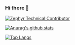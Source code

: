 ### Hi there 👋

<!--START_SECTION:badges-->
[![Zephyr Technical Contributor](https://images.credly.com/size/110x110/images/a77b7f85-70b0-42ab-9519-67ee509fbc0c/image.png)](http://www.credly.com/badges/c27ec6bd-1a3c-4044-bdae-1ad472e8a354 "Zephyr Technical Contributor")
<!--END_SECTION:badges-->

[![Anurag's github stats](https://github-readme-stats.vercel.app/api?username=Vacabun&show_icons=true&theme=dark)](https://github.com/Vacabun)

[![Top Langs](https://github-readme-stats.vercel.app/api/top-langs/?username=Vacabun&layout=compact)](https://github.com/Vacabun)
